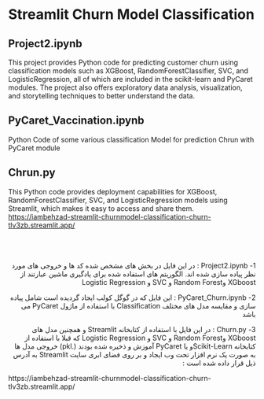 # Streamlit Churn Model Classification

## Project2.ipynb   
This project provides Python code for predicting customer churn using classification models such as XGBoost, RandomForestClassifier, SVC, and LogisticRegression, all of which are included in the scikit-learn and PyCaret modules. The project also offers exploratory data analysis, visualization, and storytelling techniques to better understand the data.
  
## PyCaret_Vaccination.ipynb   
Python Code of some various classification Model for prediction Chrun with PyCaret module  
  
## Chrun.py   
This Python code provides deployment capabilities for XGBoost, RandomForestClassifier, SVC, and LogisticRegression  models using Streamlit, which makes it easy to access and share them.  
  https://iambehzad-streamlit-churnmodel-classification-churn-tlv3zb.streamlit.app/  
<br><br><br>
<p dir='rtl' align='right'>1-	Project2.ipynb : در این فایل در بخش های مشخص شده کد ها و خروجی های مورد نظر پیاده سازی شده اند.  الگوریتم های استفاده شده برای یادگیری ماشین عبارتند از XGboost وRandom Forest  و  SVC و  Logistic Regression
</p>
<p dir='rtl' align='right'>
2-	PyCaret_Churn.ipynb : این فایل که در گوگل کولب ایجاد گردیده است شامل پیاده سازی و مقایسه مدل های مختلف Classification  با استفاده از ماژول PyCaret می باشد 
</p>
<p dir='rtl' align='right'>
3-	Churn.py : در این فایل با استفاده از کتابخانه Streamlit  و همچنین مدل های XGboost وRandom Forest  و  SVC و  Logistic Regression  که قبلا با استفاده از کتابخانه Scikit-Learnو یا PyCaret آموزش و ذخیره شده بودند (.pkl) خروجی مدل ها به صورت یک نرم افزار تحت وب ایجاد و بر روی فضای ابری سایت Streamlit به آدرس ذیل قرار داده شده است :
</p>
https://iambehzad-streamlit-churnmodel-classification-churn-tlv3zb.streamlit.app/ 

